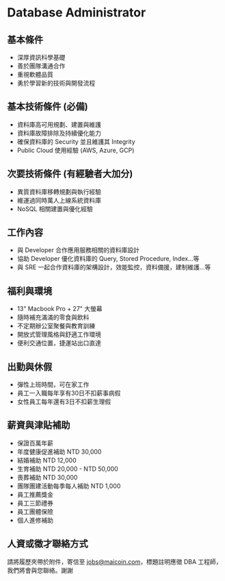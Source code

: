 # Database Administrator

## 基本條件

* 深厚資訊科學基礎
* 善於團隊溝通合作
* 重視軟體品質
* 勇於學習新的技術與開發流程

## 基本技術條件 (必備)

* 資料庫高可用規劃、建置與維護
* 資料庫故障排除及持續優化能力
* 確保資料庫的 Security 並且維護其 Integrity
* Public Cloud 使用經驗 (AWS, Azure, GCP)

## 次要技術條件 (有經驗者大加分)

* 異質資料庫移轉規劃與執行經驗
* 維運過同時萬人上線系統資料庫
* NoSQL 相關建置與優化經驗

## 工作內容

* 與 Developer 合作應用服務相關的資料庫設計
* 協助 Developer 優化資料庫的 Query, Stored Procedure, Index...等
* 與 SRE 一起合作資料庫的架構設計，效能監控，資料備援，建制維護...等

## 福利與環境

* 13" Macbook Pro + 27" 大螢幕
* 隨時補充滿滿的零食與飲料
* 不定期辦公室聚餐與教育訓練
* 開放式管理風格與舒適工作環境
* 便利交通位置，捷運站出口直達

## 出勤與休假

* 彈性上班時間，可在家工作
* 員工一入職每年享有30日不扣薪事病假
* 女性員工每年還有3日不扣薪生理假

## 薪資與津貼補助

* 保證百萬年薪
* 年度健康促進補助 NTD 30,000
* 結婚補助 NTD 12,000
* 生育補助 NTD 20,000 - NTD 50,000
* 喪葬補助 NTD 30,000
* 團隊團建活動每季每人補助 NTD 1,000
* 員工推薦獎金
* 員工三節禮券
* 員工團體保險
* 個人進修補助

## 人資或徵才聯絡方式

請將履歷夾帶於附件，寄信至 jobs@maicoin.com，標題註明應徵 DBA 工程師，
我們將會與您聯絡。謝謝
